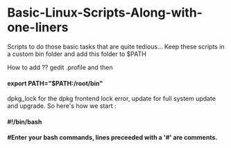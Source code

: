# Basic-Linux-Scripts-Along-with-one-liners
Scripts to do those basic tasks that are quite tedious...
Keep these scripts in a custom bin folder and add this folder to $PATH

How to add ?? gedit .profile and then 
#### export PATH="$PATH:/root/bin"
dpkg_lock for the dpkg frontend lock error, update for full system update and upgrade. 
So here's how we start :

#### #!/bin/bash

#### #Enter your bash commands, lines preceeded with a '#' are comments.
